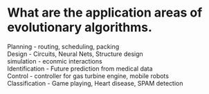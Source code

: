 # What are the application areas of evolutionary algorithms.
Planning - routing, scheduling, packing<br>Design - Circuits, Neural Nets, Structure design<br>simulation - econmic interactions<br>Identification - Future prediction from medical data<br>Control - controller for gas turbine engine, mobile robots<br>Classification - Game playing, Heart disease, SPAM detection<br><br>

